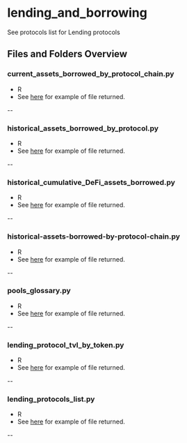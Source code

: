 # lending_and_borrowing

See protocols list for Lending protocols

## Files and Folders Overview

### current_assets_borrowed_by_protocol_chain.py

- R
- See [here]() for example of file returned.

--

### historical_assets_borrowed_by_protocol.py

- R
- See [here]() for example of file returned.

--

### historical_cumulative_DeFi_assets_borrowed.py

- R
- See [here]() for example of file returned.

--

### historical-assets-borrowed-by-protocol-chain.py

- R
- See [here]() for example of file returned.

--

### pools_glossary.py

- R
- See [here]() for example of file returned.

--

### lending_protocol_tvl_by_token.py

- R
- See [here]() for example of file returned.

--

### lending_protocols_list.py

- R
- See [here]() for example of file returned.

--
